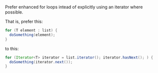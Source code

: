 Prefer enhanced for loops intead of explicitly using an iterator where possible.

That is, prefer this:

```java
for (T element : list) {
  doSomething(element);
}
```

to this:

```java
for (Iterator<T> iterator = list.iterator(); iterator.hasNext(); ) {
  doSomething(iterator.next());
}
```
